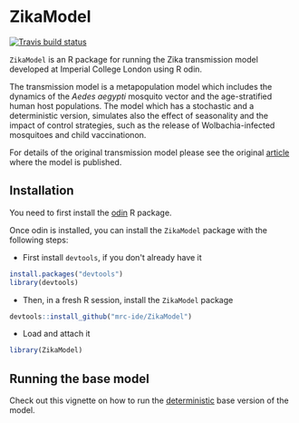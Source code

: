 
<!-- README.md is generated from README.Rmd. Please edit that file -->
ZikaModel
=========

<!-- badges: start -->
[![Travis build status](https://travis-ci.org/mrc-ide/ZikaModel.svg?branch=master)](https://travis-ci.org/mrc-ide/ZikaModel) <!-- badges: end -->

`ZikaModel` is an R package for running the Zika transmission model developed at Imperial College London using R odin.

The transmission model is a metapopulation model which includes the dynamics of the *Aedes aegypti* mosquito vector and the age-stratified human host populations. The model which has a stochastic and a deterministic version, simulates also the effect of seasonality and the impact of control strategies, such as the release of Wolbachia-infected mosquitoes and child vaccinationon.

For details of the original transmission model please see the original [article](https://science.sciencemag.org/content/353/6297/353) where the model is published.

Installation
------------

You need to first install the [odin](https://github.com/mrc-ide/odin) R package.

Once odin is installed, you can install the `ZikaModel` package with the following steps:

-   First install `devtools`, if you don't already have it

``` r
install.packages("devtools")
library(devtools)
```

-   Then, in a fresh R session, install the `ZikaModel` package

``` r
devtools::install_github("mrc-ide/ZikaModel")
```

-   Load and attach it

``` r
library(ZikaModel)
```

Running the base model
----------------------

Check out this vignette on how to run the [deterministic](https://mrc-ide.github.io/ZikaModel/articles/deterministic_base_model.html) base version of the model.
